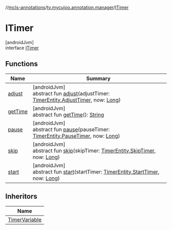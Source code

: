 //[mcls-annotations](../../../index.md)/[tv.mycujoo.annotation.manager](../index.md)/[ITimer](index.md)

# ITimer

[androidJvm]\
interface [ITimer](index.md)

## Functions

| Name | Summary |
|---|---|
| [adjust](adjust.md) | [androidJvm]<br>abstract fun [adjust](adjust.md)(adjustTimer: [TimerEntity.AdjustTimer](../-timer-entity/-adjust-timer/index.md), now: [Long](https://kotlinlang.org/api/latest/jvm/stdlib/kotlin/-long/index.html)) |
| [getTime](get-time.md) | [androidJvm]<br>abstract fun [getTime](get-time.md)(): [String](https://kotlinlang.org/api/latest/jvm/stdlib/kotlin/-string/index.html) |
| [pause](pause.md) | [androidJvm]<br>abstract fun [pause](pause.md)(pauseTimer: [TimerEntity.PauseTimer](../-timer-entity/-pause-timer/index.md), now: [Long](https://kotlinlang.org/api/latest/jvm/stdlib/kotlin/-long/index.html)) |
| [skip](skip.md) | [androidJvm]<br>abstract fun [skip](skip.md)(skipTimer: [TimerEntity.SkipTimer](../-timer-entity/-skip-timer/index.md), now: [Long](https://kotlinlang.org/api/latest/jvm/stdlib/kotlin/-long/index.html)) |
| [start](start.md) | [androidJvm]<br>abstract fun [start](start.md)(startTimer: [TimerEntity.StartTimer](../-timer-entity/-start-timer/index.md), now: [Long](https://kotlinlang.org/api/latest/jvm/stdlib/kotlin/-long/index.html)) |

## Inheritors

| Name |
|---|
| [TimerVariable](../-timer-variable/index.md) |
